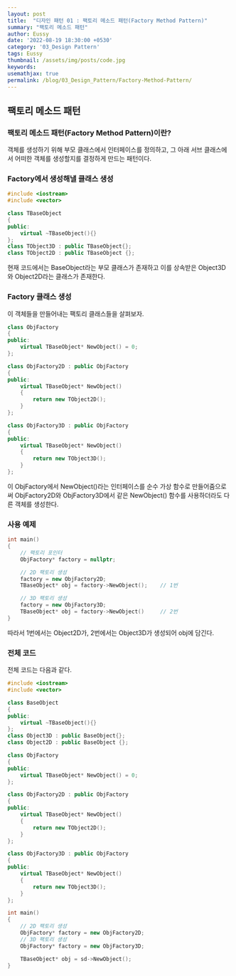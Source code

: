 ```yaml
---
layout: post
title:  "디자인 패턴 01 : 팩토리 메소드 패턴(Factory Method Pattern)"
summary: "팩토리 메소드 패턴"
author: Eussy
date: '2022-08-19 18:30:00 +0530'
category: '03_Design Pattern'
tags: Eussy
thumbnail: /assets/img/posts/code.jpg
keywords: 
usemathjax: true
permalink: /blog/03_Design_Pattern/Factory-Method-Pattern/
---
```


## 팩토리 메소드 패턴

### 팩토리 메소드 패턴(Factory Method Pattern)이란?
객체를 생성하기 위해 부모 클래스에서 인터페이스를 정의하고, 
그 아래 서브 클래스에서 어떠한 객체를 생성할지를 결정하게 만드는 패턴이다.

### Factory에서 생성해낼 클래스 생성

```c++
#include <iostream>
#include <vector>

class TBaseObject 
{
public:
    virtual ~TBaseObject(){}
};
class TObject3D : public TBaseObject{};
class TObject2D : public TBaseObject {};
```

현재 코드에서는 BaseObject라는 부모 클래스가 존재하고
이를 상속받은 Object3D와 Object2D라는 클래스가 존재한다.

### Factory 클래스 생성

이 객체들을 만들어내는 팩토리 클래스들을 살펴보자.

```c++
class ObjFactory
{
public:
    virtual TBaseObject* NewObject() = 0;
};

class ObjFactory2D : public ObjFactory 
{
public:
    virtual TBaseObject* NewObject()
    {
        return new TObject2D();
    }
};

class ObjFactory3D : public ObjFactory 
{
public:
    virtual TBaseObject* NewObject()
    {
        return new TObject3D();
    }
};
```

이 ObjFactory에서 NewObject()라는 인터페이스를 순수 가상 함수로 만들어줌으로써
ObjFactory2D와 ObjFactory3D에서 같은 NewObject() 함수를 사용하더라도 다른 객체를 생성한다.

### 사용 예제

```c++
int main()
{
    // 팩토리 포인터
    ObjFactory* factory = nullptr;

    // 2D 팩토리 생성
    factory = new ObjFactory2D;
    TBaseObject* obj = factory->NewObject();    // 1번

    // 3D 팩토리 생성
    factory = new ObjFactory3D;
    TBaseObject* obj = factory->NewObject()     // 2번
}
```

따라서 1번에서는 Object2D가, 2번에서는 Object3D가 생성되어 obj에 담긴다.

### 전체 코드

전체 코드는 다음과 같다.

```c++
#include <iostream>
#include <vector>

class BaseObject 
{
public:
    virtual ~TBaseObject(){}
};
class Object3D : public BaseObject{};
class Object2D : public BaseObject {};

class ObjFactory
{
public:
    virtual TBaseObject* NewObject() = 0;
};

class ObjFactory2D : public ObjFactory 
{
public:
    virtual TBaseObject* NewObject()
    {
        return new TObject2D();
    }
};

class ObjFactory3D : public ObjFactory 
{
public:
    virtual TBaseObject* NewObject()
    {
        return new TObject3D();
    }
};

int main()
{
    // 2D 팩토리 생성
    ObjFactory* factory = new ObjFactory2D;
    // 3D 팩토리 생성
    ObjFactory* factory = new ObjFactory3D;

    TBaseObject* obj = sd->NewObject();
}
```
